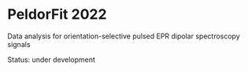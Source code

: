 PeldorFit 2022
=========

Data analysis for orientation-selective pulsed EPR dipolar spectroscopy signals 

Status: under development
